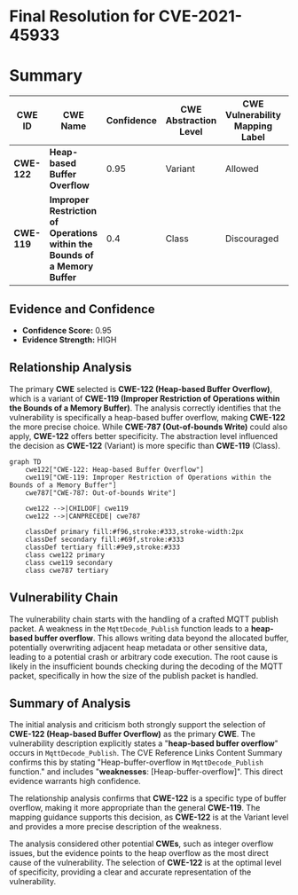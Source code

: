 # Final Resolution for CVE-2021-45933

# Summary
| CWE ID | CWE Name | Confidence | CWE Abstraction Level | CWE Vulnerability Mapping Label | CWE-Vulnerability Mapping Notes |
|---|---|---|---|---|---|
| **CWE-122** | **Heap-based Buffer Overflow** | 0.95 | Variant | Allowed | Primary **CWE** |
| **CWE-119** | **Improper Restriction of Operations within the Bounds of a Memory Buffer** | 0.4 | Class | Discouraged | Secondary Candidate |

## Evidence and Confidence

*   **Confidence Score:** 0.95
*   **Evidence Strength:** HIGH

## Relationship Analysis
The primary **CWE** selected is **CWE-122 (Heap-based Buffer Overflow)**, which is a variant of **CWE-119 (Improper Restriction of Operations within the Bounds of a Memory Buffer)**. The analysis correctly identifies that the vulnerability is specifically a heap-based buffer overflow, making **CWE-122** the more precise choice. While **CWE-787 (Out-of-bounds Write)** could also apply, **CWE-122** offers better specificity. The abstraction level influenced the decision as **CWE-122** (Variant) is more specific than **CWE-119** (Class).

```mermaid
graph TD
    cwe122["CWE-122: Heap-based Buffer Overflow"]
    cwe119["CWE-119: Improper Restriction of Operations within the Bounds of a Memory Buffer"]
    cwe787["CWE-787: Out-of-bounds Write"]
    
    cwe122 -->|CHILDOF| cwe119
    cwe122 -->|CANPRECEDE| cwe787
    
    classDef primary fill:#f96,stroke:#333,stroke-width:2px
    classDef secondary fill:#69f,stroke:#333
    classDef tertiary fill:#9e9,stroke:#333
    class cwe122 primary
    class cwe119 secondary
    class cwe787 tertiary
```

## Vulnerability Chain
The vulnerability chain starts with the handling of a crafted MQTT publish packet. A weakness in the `MqttDecode_Publish` function leads to a **heap-based buffer overflow**. This allows writing data beyond the allocated buffer, potentially overwriting adjacent heap metadata or other sensitive data, leading to a potential crash or arbitrary code execution. The root cause is likely in the insufficient bounds checking during the decoding of the MQTT packet, specifically in how the size of the publish packet is handled.

## Summary of Analysis
The initial analysis and criticism both strongly support the selection of **CWE-122 (Heap-based Buffer Overflow)** as the primary **CWE**. The vulnerability description explicitly states a "**heap-based buffer overflow**" occurs in `MqttDecode_Publish`. The CVE Reference Links Content Summary confirms this by stating "Heap-buffer-overflow in `MqttDecode_Publish` function." and includes "**weaknesses**: [Heap-buffer-overflow]". This direct evidence warrants high confidence.

The relationship analysis confirms that **CWE-122** is a specific type of buffer overflow, making it more appropriate than the general **CWE-119**. The mapping guidance supports this decision, as **CWE-122** is at the Variant level and provides a more precise description of the weakness.

The analysis considered other potential **CWEs**, such as integer overflow issues, but the evidence points to the heap overflow as the most direct cause of the vulnerability. The selection of **CWE-122** is at the optimal level of specificity, providing a clear and accurate representation of the vulnerability.